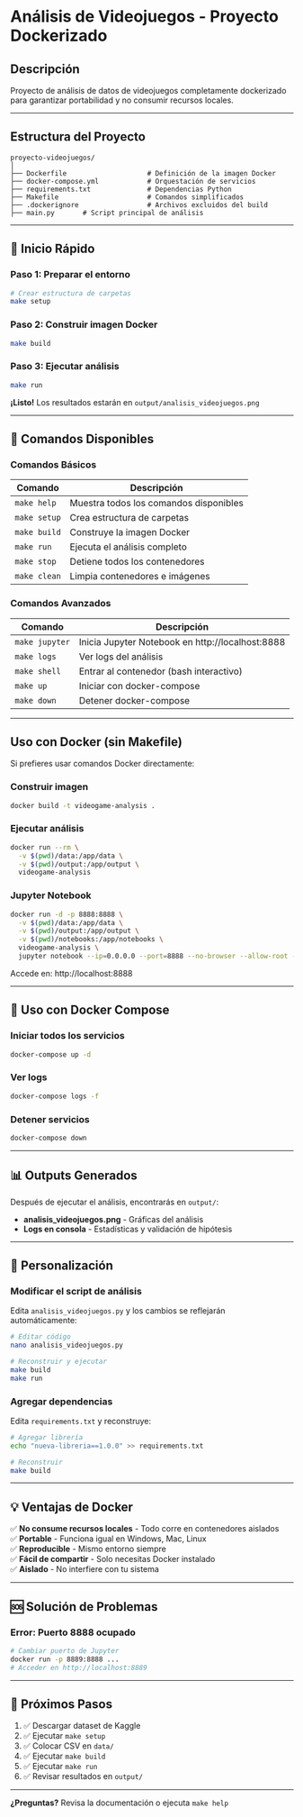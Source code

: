 # Análisis de Videojuegos - Proyecto Dockerizado

## Descripción
Proyecto de análisis de datos de videojuegos completamente dockerizado para garantizar portabilidad y no consumir recursos locales.

---

## Estructura del Proyecto

```
proyecto-videojuegos/
│
├── Dockerfile                    # Definición de la imagen Docker
├── docker-compose.yml            # Orquestación de servicios
├── requirements.txt              # Dependencias Python
├── Makefile                      # Comandos simplificados
├── .dockerignore                 # Archivos excluidos del build
├── main.py       # Script principal de análisis
```

---

## 🚀 Inicio Rápido

### **Paso 1: Preparar el entorno**

```bash
# Crear estructura de carpetas
make setup
```

### **Paso 2: Construir imagen Docker**

```bash
make build
```

### **Paso 3: Ejecutar análisis**

```bash
make run
```

**¡Listo!** Los resultados estarán en `output/analisis_videojuegos.png`

---

## 📝 Comandos Disponibles

### **Comandos Básicos**

| Comando | Descripción |
|---------|-------------|
| `make help` | Muestra todos los comandos disponibles |
| `make setup` | Crea estructura de carpetas |
| `make build` | Construye la imagen Docker |
| `make run` | Ejecuta el análisis completo |
| `make stop` | Detiene todos los contenedores |
| `make clean` | Limpia contenedores e imágenes |

### **Comandos Avanzados**

| Comando | Descripción |
|---------|-------------|
| `make jupyter` | Inicia Jupyter Notebook en http://localhost:8888 |
| `make logs` | Ver logs del análisis |
| `make shell` | Entrar al contenedor (bash interactivo) |
| `make up` | Iniciar con docker-compose |
| `make down` | Detener docker-compose |

---

## Uso con Docker (sin Makefile)

Si prefieres usar comandos Docker directamente:

### **Construir imagen**
```bash
docker build -t videogame-analysis .
```

### **Ejecutar análisis**
```bash
docker run --rm \
  -v $(pwd)/data:/app/data \
  -v $(pwd)/output:/app/output \
  videogame-analysis
```

### **Jupyter Notebook**
```bash
docker run -d -p 8888:8888 \
  -v $(pwd)/data:/app/data \
  -v $(pwd)/output:/app/output \
  -v $(pwd)/notebooks:/app/notebooks \
  videogame-analysis \
  jupyter notebook --ip=0.0.0.0 --port=8888 --no-browser --allow-root --NotebookApp.token=''
```

Accede en: http://localhost:8888

---

## 🐳 Uso con Docker Compose

### **Iniciar todos los servicios**
```bash
docker-compose up -d
```

### **Ver logs**
```bash
docker-compose logs -f
```

### **Detener servicios**
```bash
docker-compose down
```

---

## 📊 Outputs Generados

Después de ejecutar el análisis, encontrarás en `output/`:

- **analisis_videojuegos.png** - Gráficas del análisis
- **Logs en consola** - Estadísticas y validación de hipótesis

---

## 🔧 Personalización

### **Modificar el script de análisis**

Edita `analisis_videojuegos.py` y los cambios se reflejarán automáticamente:

```bash
# Editar código
nano analisis_videojuegos.py

# Reconstruir y ejecutar
make build
make run
```

### **Agregar dependencias**

Edita `requirements.txt` y reconstruye:

```bash
# Agregar librería
echo "nueva-libreria==1.0.0" >> requirements.txt

# Reconstruir
make build
```

---

## 💡 Ventajas de Docker

✅ **No consume recursos locales** - Todo corre en contenedores aislados  
✅ **Portable** - Funciona igual en Windows, Mac, Linux  
✅ **Reproducible** - Mismo entorno siempre  
✅ **Fácil de compartir** - Solo necesitas Docker instalado  
✅ **Aislado** - No interfiere con tu sistema  

---

## 🆘 Solución de Problemas

### **Error: Puerto 8888 ocupado**
```bash
# Cambiar puerto de Jupyter
docker run -p 8889:8888 ...
# Acceder en http://localhost:8889
```

---

## 🎯 Próximos Pasos

1. ✅ Descargar dataset de Kaggle
2. ✅ Ejecutar `make setup`
3. ✅ Colocar CSV en `data/`
4. ✅ Ejecutar `make build`
5. ✅ Ejecutar `make run`
6. ✅ Revisar resultados en `output/`

---

**¿Preguntas?** Revisa la documentación o ejecuta `make help`
